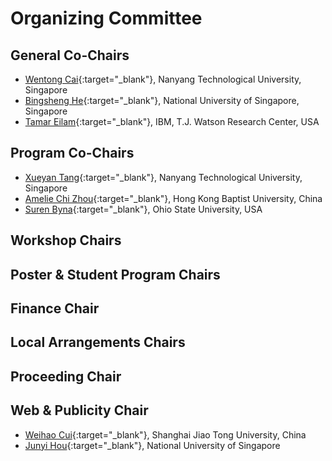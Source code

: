 # Organizing Committee

## General Co-Chairs

- [Wentong Cai](https://personal.ntu.edu.sg/aswtcai/){:target="\_blank"}, Nanyang Technological University, Singapore
- [Bingsheng He](https://www.comp.nus.edu.sg/~hebs/){:target="\_blank"}, National University of Singapore, Singapore
- [Tamar Eilam](https://en.wikipedia.org/wiki/Tamar_Eilam){:target="\_blank"}, IBM, T.J. Watson Research Center, USA

## Program Co-Chairs

- [Xueyan Tang](https://personal.ntu.edu.sg/asxytang/){:target="\_blank"}, Nanyang Technological University, Singapore
- [Amelie Chi Zhou](https://ameliechi.github.io/){:target="\_blank"}, Hong Kong Baptist University, China
- [Suren Byna](https://sbyna.github.io/){:target="\_blank"}, Ohio State University, USA

## Workshop Chairs

## Poster & Student Program Chairs

## Finance Chair


## Local Arrangements Chairs

## Proceeding Chair

## Web & Publicity Chair

- [Weihao Cui](https://raphael-hao.top/){:target="\_blank"}, Shanghai Jiao Tong University, China
- [Junyi Hou](https://profile.junyi.dev/){:target="\_blank"}, National University of Singapore
